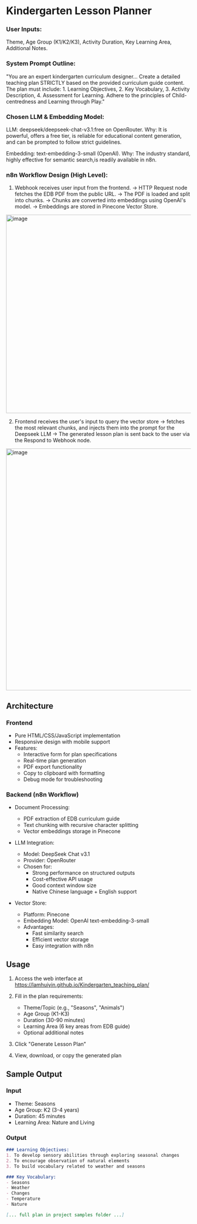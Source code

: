 # Kindergarten Lesson Planner

### User Inputs: 
Theme, Age Group (K1/K2/K3), Activity Duration, Key Learning Area, Additional Notes.

### System Prompt Outline: 
"You are an expert kindergarten curriculum designer... Create a detailed teaching plan STRICTLY based on the provided curriculum guide content. The plan must include: 1. Learning Objectives, 2. Key Vocabulary, 3. Activity Description, 4. Assessment for Learning. Adhere to the principles of Child-centredness and Learning through Play."

### Chosen LLM & Embedding Model:

LLM: deepseek/deepseek-chat-v3.1:free on OpenRouter. 
Why: It is powerful, offers a free tier, is reliable for educational content generation, and can be prompted to follow strict guidelines.

Embedding: text-embedding-3-small (OpenAI). 
Why: The industry standard, highly effective for semantic search,is  readily available in n8n.

### n8n Workflow Design (High Level):

1. Webhook receives user input from the frontend. -> HTTP Request node fetches the EDB PDF from the public URL. -> The PDF is loaded and split into chunks. -> Chunks are converted into embeddings using OpenAI's model. -> Embeddings are stored in Pinecone Vector Store.

<img width="794" height="539" alt="image" src="https://github.com/user-attachments/assets/ce2cd1d3-9f65-478b-ad76-b1cb11562ca5" />



2. Frontend receives the user's input to query the vector store -> fetches the most relevant chunks, and injects them into the prompt for the Deepseek LLM -> The generated lesson plan is sent back to the user via the Respond to Webhook node.

<img width="884" height="657" alt="image" src="https://github.com/user-attachments/assets/da10b94f-9a67-4ead-9323-b16e4782ca2e" />



## Architecture

### Frontend
- Pure HTML/CSS/JavaScript implementation
- Responsive design with mobile support
- Features:
  - Interactive form for plan specifications
  - Real-time plan generation
  - PDF export functionality
  - Copy to clipboard with formatting
  - Debug mode for troubleshooting

### Backend (n8n Workflow)
- Document Processing:
  - PDF extraction of EDB curriculum guide
  - Text chunking with recursive character splitting
  - Vector embeddings storage in Pinecone

- LLM Integration:
  - Model: DeepSeek Chat v3.1
  - Provider: OpenRouter
  - Chosen for:
    - Strong performance on structured outputs
    - Cost-effective API usage
    - Good context window size
    - Native Chinese language + English support

- Vector Store:
  - Platform: Pinecone
  - Embedding Model: OpenAI text-embedding-3-small
  - Advantages:
    - Fast similarity search
    - Efficient vector storage
    - Easy integration with n8n

## Usage

1. Access the web interface at https://lamhuiyin.github.io/Kindergarten_teaching_plan/
2. Fill in the plan requirements:
   - Theme/Topic (e.g., "Seasons", "Animals")
   - Age Group (K1-K3)
   - Duration (30-90 minutes)
   - Learning Area (6 key areas from EDB guide)
   - Optional additional notes

3. Click "Generate Lesson Plan"
4. View, download, or copy the generated plan

## Sample Output

### Input
- Theme: Seasons
- Age Group: K2 (3-4 years)
- Duration: 45 minutes
- Learning Area: Nature and Living

### Output
```markdown
### Learning Objectives:
1. To develop sensory abilities through exploring seasonal changes
2. To encourage observation of natural elements
3. To build vocabulary related to weather and seasons

### Key Vocabulary:
- Seasons
- Weather
- Changes
- Temperature
- Nature

[... full plan in project samples folder ...]
```
